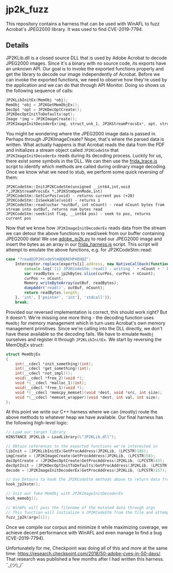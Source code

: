 # jp2k_fuzz

This repository contains a harness that can be used with WinAFL to fuzz Acrobat's JPEG2000 library. It was used to find CVE-2019-7794.

## Details

JP2KLib.dll is a closed source DLL that is used by Adobe Acrobat to decode JPEG2000 images. Since it's a binary with no source code, its exports have an unknown API. Our goal is to invoke the exported functions properly and get the library to decode our image independently of Acrobat. Before we can invoke the exported functions, we need to observe how they're used by the application and we can do that through API Monitor. Doing so shows us the following sequence of calls:
```cpp
JP2KLibInitEx(MemObj *obj);
MemObj *obj = JP2KGetMemObjEx();
DecOpt *opt = JP2KDecOptCreate();
JP2KDecOptInitToDefaults(opt);
Image *img = JP2KImageCreate();
JP2KImageInitDecoderEx(img, struct_unk_1, JP2KStreamProcsEx*, opt, struct_unk_3);
```
You might be wondering where the JPEG2000 image data is passed in. Perhaps through JP2KImageCreate? Nope, that's where the parsed data is written. What actually happens is that Acrobat reads the data from the PDF and initializes a stream object called `JP2KCodeStm` that `JP2KImageInitDecoderEx` reads during its decoding process. Luckily for us, there exist some symbols in the DLL. We can then use the [frida_trace.js](frida_trace.js) script to identify which methods are called during ordinary image decoding. Once we know what we need to stub, we perform some quick reversing of them:
```
JP2KCodeStm::InitJP2KCodeStm(unsigned __int64,int,void *,JP2KStreamProcsEx *,JP2KStmOpenMode,int)
JP2KCodeStm::GetCurPos(void) - returns current pos (+28)
JP2KCodeStm::IsSeekable(void) - returns 1
JP2KCodeStm::read(uchar *outBuf, int nCount) - read nCount bytes from stream into outBuf, returns num bytes read
JP2KCodeStm::seek(int flag, __int64 pos) - seek to pos, returns current pos
```
Now that we know how `JP2KImageInitDecoderEx` reads data from the stream we can detour the above functions to read/seek from our buffer containing JPEG2000 data! We use [adobe_jp2k.py](adobe_jp2k.py) to read our JPEG2000 image and insert the bytes as an array in our [frida_harness.js](frida_harness.js) script. This script will attempt to emulate the above functions, e.g. for JP2KCodeStm::read:
```js
case "?read@JP2KCodeStm@@QAEHPAEH@Z":
    Interceptor.replace(exports[i].address, new NativeCallback(function(outBuf, nCount) {
        console.log('[i] JP2KCodeStm::read() - writing ' + nCount + ' bytes to ' + outBuf + ' curpos=' + curPos);
        var readBytes = jp2kBytes.slice(curPos, curPos + nCount);
        curPos += nCount;
        Memory.writeByteArray(outBuf, readBytes);
        dumpAddr('read()', outBuf, nCount);
        return readBytes.length;
    }, 'int', ['pointer', 'int'], 'stdcall'));
    break;
```
Provided our reversed implementation is correct, this should work right? But it doesn't. We're missing one more thing - the decoding function uses `MemObj` for memory management which in turn uses Acrobat's own memory management primitives. Since we're calling into the DLL directly, we don't have these available so the decoding fails. We have to emulate `MemObj` ourselves and register it through `JP2KLibInitEx`. We start by reversing the MemObjEx struct:
```cpp
struct MemObjEx
{
	int(__cdecl *init_something)(int);
	int(__cdecl *get_something)(int);
	int(__cdecl *not_impl)();
	void(__cdecl *free_2)(void *);
	void *(__cdecl *malloc_1)(int);
	void(__cdecl *free_1)(void *);
	void *(__cdecl *memcpy_memset)(void *dest, void *src, int size);
	void *(__cdecl *memset_wrapper)(void *dest, int val, int size);
};
```
At this point we write our C++ harness where we can (mostly) route the above methods to whatever heap we have available. Our final harness has the following high-level logic:
```c++
// Load our target library
HINSTANCE JP2KLib = LoadLibrary(L"JP2KLib.dll");

// Obtain references to the exported functions we're interested in
libInit = (JP2KLibInitEx)GetProcAddress(JP2KLib, (LPCSTR)185);
imgCreate = (JP2KImageCreate)GetProcAddress(JP2KLib, (LPCSTR)58);
decOptCreate = (JP2KDecOptCreate)GetProcAddress(JP2KLib, (LPCSTR)43);
decOptInit = (JP2KDecOptInitToDefaults)GetProcAddress(JP2KLib, (LPCSTR)45);
decode = (JP2KImageInitDecoderEx)GetProcAddress(JP2KLib, (LPCSTR)157);

// Use Detours to hook the JP2KCodeStm methods above to return data from our file buffer
hook_jp2kstm();

// Init our fake MemObj with JP2KImageInitDecoderEx 
hook_memobj();

// WinAFL will pass the filename of the mutated data through argv
// This function will initialize a JP2KCodeStm from the file and attempt to decode the image 
fuzz_jp2k(argv[1]);
```
Once we compile our corpus and minimize it while maximizing coverage, we achieve decent performance with WinAFL and even manage to find a bug (CVE-2019-7794).

Unfortunately for me, Checkpoint was doing all of this and more at the same time: https://research.checkpoint.com/2018/50-adobe-cves-in-50-days/. That research was published a few months after I had written this harness. ¯\_(ツ)_/¯
